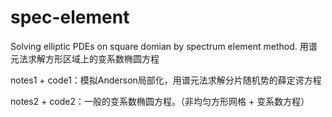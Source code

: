 # spec-element

Solving elliptic PDEs on square domian by spectrum element method.
用谱元法求解方形区域上的变系数椭圆方程

notes1 + code1：模拟Anderson局部化，用谱元法求解分片随机势的薛定谔方程

notes2 + code2：一般的变系数椭圆方程。（非均匀方形网格 + 变系数方程）
